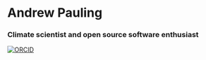# Andrew Pauling

### Climate scientist and open source software enthusiast

[![ORCID](https://img.shields.io/static/v1?label=ORCID&message=0000-0003-4545-0809&color=green&style=flat-square&logo=orcid)](https://orcid.org/0000-0003-4545-0809)